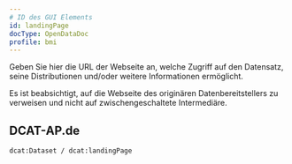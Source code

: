 ```yaml
---
# ID des GUI Elements
id: landingPage
docType: OpenDataDoc
profile: bmi
---
```


Geben Sie hier die URL der Webseite an, welche Zugriff auf den Datensatz, seine Distributionen und/oder weitere Informationen ermöglicht.

Es ist beabsichtigt, auf die Webseite des originären Datenbereitstellers zu verweisen und nicht auf zwischengeschaltete Intermediäre.

## DCAT-AP.de
`dcat:Dataset / dcat:landingPage`
